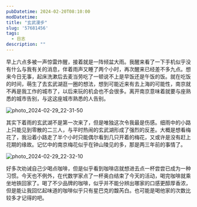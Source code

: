 ```yaml
---
pubDatetime: 2024-02-20T08:10:00
modDatetime:
title: "玄武漫步"
slug: '57681456'
tags:
  - 日志
description: ""
---
```


早上六点多被一声惊雷炸醒，接着就是一阵倾盆大雨。我醒来看了一下手机似乎没有什么与我有关的消息，伴着雨声又睡了两个小时，再次醒来已经差不多九点。想来今日无事，起床洗漱后去麦当劳吃了一顿说不上是早饭还是午饭的饭。就在吃饭的时间，萌生了去玄武湖逛一圈的想法，想到可能近来有去上海的可能性，南京就不再是我工作的城市了，以后来玩的机会也不会很多。离开南京意味着就要与座熟悉的城市告别，与这这座城市熟悉的人告别。


![photo_2024-02-29_22-31-50](ipfs://QmYvS1zQADtoD2gMHn27CypBTwr2ezHZLaaJTBDbjgS4vJ)


其实下着雨的玄武湖不是第一次来了，但是唯独这次令我最是伤感。细雨中的小路上只能见到零散的二三人，与平时热闹的玄武湖形成了强烈的反差。大概是想看梅花了，我沿着小路走了半个小时只能偶尔看到几只开着的梅花，又或许是没有赶上花期的缘故。记忆中的南京梅花似乎在钟山陵见的多，那是两三年前的事情了。

![photo_2024-02-29_22-32-10](ipfs://QmNwsTmxiRniuGEHvKkKasGuLhqn7YLnGCxW25JkNuTxMv)

好多次劝诫自己少喝点咖啡，但是似乎看到咖啡店就想进去点一杯尝尝已成为一种习惯。今天也不例外，在代数学家点了一杯奥白结束了今天的活动，喝完咖啡就乘坐地铁回家了。喝了不少品牌的咖啡，似乎并不能分辨出哪家的口感更醇厚香浓，但是能让我回忆起味道的咖啡似乎只有星巴克的馥芮白。也可能是喝他家的次数比较多才记得的吧。